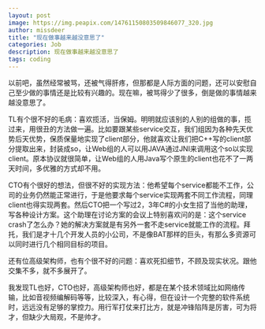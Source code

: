```yaml
---
layout: post
image: https://img.peapix.com/14761150803509846077_320.jpg
author: missdeer
title: "现在做事越来越没意思了"
categories: Job
description: 现在做事越来越没意思了
tags: coding
---
```

以前吧，虽然经常被骂，还被气得肝疼，但那都是人际方面的问题，还可以安慰自己至少做的事情还是比较有兴趣的。现在嘛，被骂得少了很多，倒是做的事情越来越没意思了。

TL有个很不好的毛病：喜欢揽活，当保姆。明明就应该别的人别的组做的事，揽过来，用很丑的方法做一遍。比如要跟某些service交互，我们组因为各种先天优势后天优势，保质保量地实现了client部分，他就喜欢让我们把C++写的client部分提取出来，封装成so，让Web组的人可以用JAVA通过JNI来调用这个so以实现client。原本协议就很简单，让Web组的人用Java写个原生的client也花不了一两天时间，多优雅的方式却不用。

CTO有个很好的想法，但很不好的实现方法：他希望每个service都能不工作，公司的业务仍然能正常进行，于是他要求每个service实现两套不同工作流程，同理client也得实现两套。然后CTO把一个写过2，3年C#的小女生招了当他的助理，写各种设计方案。这个助理在讨论方案的会议上特别喜欢问的是：这个service crash了怎么办？她的解决方案就是有另外一套不走service就能工作的流程。拜托，我们是才十几个开发人员的小公司，不是像BAT那样的巨头，有那么多资源可以同时进行几个相同目标的项目。

还有位高级架构师，也有个很不好的问题：喜欢死扣细节，不顾及现实状况。跟他交集不多，就不多展开了。

我发现TL也好，CTO也好，高级架构师也好，都是在某个技术领域比如网络传输，比如音视频编解码等等，比较深入，有心得，但在设计一个完整的软件系统时，远远没有足够的掌控力。用行军打仗来打比方，就是冲锋陷阵是厉害，可为将才，但缺少大局观，不是帅才。
